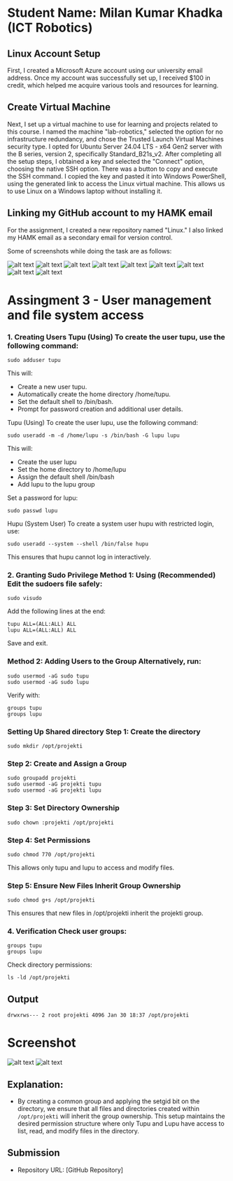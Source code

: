 # Student Name: Milan Kumar Khadka (ICT Robotics)
## Linux Account Setup

First, I created a Microsoft Azure account using our university email address. Once my account was successfully set up, I received $100 in credit, which helped me acquire various tools and resources for learning.

## Create Virtual Machine

Next, I set up a virtual machine to use for learning and projects related to this course. I named the machine "lab-robotics," selected the option for no infrastructure redundancy, and chose the Trusted Launch Virtual Machines security type. I opted for Ubuntu Server 24.04 LTS - x64 Gen2 server with the B series, version 2, specifically Standard_B21s_v2. After completing all the setup steps, I obtained a key and selected the "Connect" option, choosing the native SSH option.
There was a button to copy and execute the SSH command. I copied the key and pasted it into Windows PowerShell, using the generated link to access the Linux virtual machine. This allows us to use Linux on a Windows laptop without installing it.

## Linking my GitHub account to my HAMK email

For the assignment, I created a new repository named "Linux." I also linked my HAMK email as a secondary email for version control.

Some of screenshots while doing the task are as follows:

![alt text](<Screenshot (68).png>) ![alt text](<Screenshot (66).png>) ![alt text](<Screenshot (64).png>) ![alt text](<Screenshot (63).png>) ![alt text](<Screenshot (62).png>) ![alt text](<Screenshot (61).png>) ![alt text](<Screenshot (60).png>) ![alt text](<Screenshot (59).png>) ![alt text](<Screenshot (58).png>)







# Assingment 3 - User management and file system access



### 1. Creating Users Tupu (Using) To create the user tupu, use the following command:

    sudo adduser tupu
This will:

- Create a new user tupu.
- Automatically create the home directory /home/tupu.
- Set the default shell to /bin/bash.
- Prompt for password creation and additional user details.

Tupu (Using) To create the user lupu, use the following command:

    sudo useradd -m -d /home/lupu -s /bin/bash -G lupu lupu

This will:

- Create the user lupu
- Set the home directory to /home/lupu
- Assign the default shell /bin/bash
- Add lupu to the lupu group

 Set a password for lupu:

    sudo passwd lupu
Hupu (System User) To create a system user hupu with restricted login, use:

    sudo useradd --system --shell /bin/false hupu
This ensures that hupu cannot log in interactively.

### 2. Granting Sudo Privilege Method 1: Using (Recommended) Edit the sudoers file safely:

    sudo visudo 
Add the following lines at the end:

    tupu ALL=(ALL:ALL) ALL
    lupu ALL=(ALL:ALL) ALL
Save and exit.

### Method 2: Adding Users to the Group Alternatively, run:

    sudo usermod -aG sudo tupu
    sudo usermod -aG sudo lupu
Verify with:

    groups tupu
    groups lupu
### Setting Up Shared directory Step 1: Create the directory

    sudo mkdir /opt/projekti
### Step 2: Create and Assign a Group

    sudo groupadd projekti
    sudo usermod -aG projekti tupu
    sudo usermod -aG projekti lupu
### Step 3: Set Directory Ownership

    sudo chown :projekti /opt/projekti
### Step 4: Set Permissions

    sudo chmod 770 /opt/projekti
This allows only tupu and lupu to access and modify files.

### Step 5: Ensure New Files Inherit Group Ownership

    sudo chmod g+s /opt/projekti
This ensures that new files in /opt/projekti inherit the projekti group.

### 4. Verification Check user groups:

    groups tupu
    groups lupu
Check directory permissions:

    ls -ld /opt/projekti
## Output
    drwxrws--- 2 root projekti 4096 Jan 30 18:37 /opt/projekti

# Screenshot

![alt text](<Screenshot (72).png>) 
![alt text](<Screenshot (71).png>)



## Explanation:
  - By creating a common group and applying the setgid bit on the directory, we ensure that all files and directories created within `/opt/projekti` will inherit the group ownership. This setup maintains the desired permission structure where only Tupu and Lupu have access to list, read, and modify files in the directory.

## Submission
- Repository URL: [GitHub Repository]


